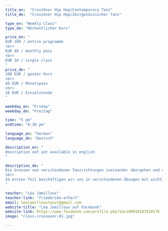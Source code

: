 ```yaml
---
title_en:  "CrossOver Hip Hop/Contemporary Tanz"
title_de:  "CrossOver Hip Hop/Zeitgenössischer Tanz"

type_en: "Weekly Class"
type_de: "Wöchentlicher Kurs"

price_en: "
EUR 100 / entire programme
<br>
EUR 40 / monthly pass
<br>
EUR 10 / single class
"
price_de: "
100 EUR / ganzer Kurs
<br>
40 EUR / Monatspass
<br>
10 EUR / Einzelstunde
"

weekday_en: "Friday"
weekday_de: "Freitag"

time: "5 pm"
endtime: "6:30 pm"

language_en: "German"
language_de: "Deutsch"

description_en: "
description not yet available in english
"

description_de: "
Die Grenzen von verschiedenen Tanzrichtungen ineinander übergehen und verschmelzen zu lassen: das ist was ich teilen möchte mit den Teilnehmern meines Kurses. Im Unterricht werden wir die eigene Körpersprache mit der Kraft und Energie des Hip-Hop Tanzes gemischt mit der Vielfältigkeit des Zeitgenössischen Tanzes entwickeln.
<br>
Im ersten Teil beschäftigen wir uns in verschiedenen Übungen mit wichtigen Elementen des Tanzes, sowie Rhythmik, Fokus, Raum und Dynamik, wobei die eigene Kreativität einen wichtigen Platz einnimmt. Im zweiten Teil erarbeiten wir eine choreographische Sequenz zum jeweiligen Thema.
"

teacher: "Léa Jamilloux"
teacher-link: "friederike-erhart"
email: leajamillouxtanzt@gmail.com
website-title: "Léa Jamilloux auf Facebook"
website-link: https://www.facebook.com/profile.php?id=100010107010176
image: "class-crossover-01.jpg"

---
```


